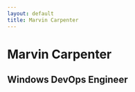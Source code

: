 ```yaml
---
layout: default
title: Marvin Carpenter
---
```

<div class="jumbotron jumbotron-fluid">
    <div class="container">
        <h1>Marvin Carpenter</h1>
        <h2>Windows DevOps Engineer</h2>
    </div>
</div>

